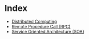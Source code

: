 # Index

* [Distributed Computing](https://github.com/akhilputhiry/lti-sessions/blob/master/micro-services/distributed-computing.md)
* [Remote Procedure Call (RPC)](https://github.com/akhilputhiry/lti-sessions/blob/master/micro-services/rpc.md)
* [Service Oriented Architecture (SOA)](https://github.com/akhilputhiry/lti-sessions/blob/master/micro-services/soa.md)
